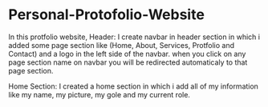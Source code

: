 # Personal-Protofolio-Website
In this protfolio website, 
Header: 
I create navbar in header section in which i added some page section like (Home, About, Services, Protfolio and Contact) and a logo in the left side of the navbar.
when you click on any page section name on navbar you will be redirected automaticaly to that page section. 

Home Section:
I created a home section in which i add all of my information like my name, my picture, my gole and my current role.
